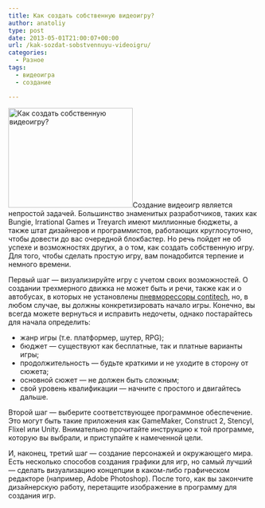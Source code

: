 ```yaml
---
title: Как создать собственную видеоигру?
author: anatoliy
type: post
date: 2013-05-01T21:00:07+00:00
url: /kak-sozdat-sobstvennuyu-videoigru/
categories:
  - Разное
tags:
  - видеоигра
  - создание

---
```

<a href="http://formstyle.com.ua/wp-content/uploads/2013/05/less3.png" rel="lightbox[3201]" title="Как создать собственную видеоигру?"><img src="http://formstyle.com.ua/wp-content/uploads/2013/05/less3.png" alt="Как создать собственную видеоигру?" width="250" height="200" class="alignleft size-full wp-image-3211" /></a>Создание видеоигр является непростой задачей. Большинство знаменитых разработчиков, таких как Bungie, Irrational Games и Treyarch имеют миллионные бюджеты, а также штат дизайнеров и программистов, работающих круглосуточно, чтобы довести до вас очередной блокбастер. Но речь пойдет не об успехе и возможностях других, а о том, как создать собственную игру. Для того, чтобы сделать простую игру, вам понадобится терпение и немного времени.
  
<!--more-->


  
Первый шаг &#8212; визуализируйте игру с учетом своих возможностей. О создании трехмерного движка не может быть и речи, также как и о автобусах, в которых не установлены <span style="text-decoration: underline;"><a href="http://autosup.ru/brand_info/CONTITECH/groups/pnevmoressory-contitech">пневморессоры contitech</a></span>, но, в любом случае, вы должны конкретизировать начало игры. Конечно, вы всегда можете вернуться и исправить недочеты, однако постарайтесь для начала определить:

  * жанр игры (т.е. платформер, шутер, RPG);
  * бюджет &#8212; существуют как бесплатные, так и платные варианты игры;
  * продолжительность &#8212; будьте краткими и не уходите в сторону от сюжета;
  * основной сюжет &#8212; не должен быть сложным;
  * свой уровень квалификации &#8212; начните с простого и двигайтесь дальше.

Второй шаг &#8212; выберите соответствующее программное обеспечение. Это могут быть такие приложения как GameMaker, Construct 2, Stencyl, Flixel или Unity. Внимательно прочитайте инструкцию к той программе, которую вы выбрали, и приступайте к намеченной цели.

И, наконец, третий шаг &#8212; создание персонажей и окружающего мира. Есть несколько способов создания графики для игр, но самый лучший &#8212; сделать визуализацию концепции в каком-либо графическом редакторе (например, Adobe Photoshop). После того, как вы закончите дизайнерскую работу, перетащите изображение в программу для создания игр.